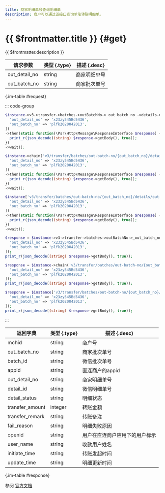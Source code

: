```yaml
---
title: 商家明细单号查询明细单
description: 商户可以通过该接口查询单笔转账明细单。
---
```


# {{ $frontmatter.title }} {#get}

{{ $frontmatter.description }}

| 请求参数 | 类型 {.type} | 描述 {.desc}
| --- | --- | ---
| out_detail_no | string | 商家明细单号
| out_batch_no | string | 商家批次单号

{.im-table #request}

::: code-group

```php [异步纯链式]
$instance->v3->transfer->batches->outBatchNo->_out_batch_no_->details->outDetailNo->_out_detail_no_->getAsync([
  'out_detail_no' => 'x23zy545Bd5436',
  'out_batch_no' => 'plfk2020042013',
])
->then(static function(\Psr\Http\Message\ResponseInterface $response) {
  print_r(json_decode((string) $response->getBody(), true));
})
->wait();
```

```php [异步声明式]
$instance->chain('v3/transfer/batches/out-batch-no/{out_batch_no}/details/out-detail-no/{out_detail_no}')->getAsync([
  'out_detail_no' => 'x23zy545Bd5436',
  'out_batch_no' => 'plfk2020042013',
])
->then(static function(\Psr\Http\Message\ResponseInterface $response) {
  print_r(json_decode((string) $response->getBody(), true));
})
->wait();
```

```php [异步属性式]
$instance['v3/transfer/batches/out-batch-no/{out_batch_no}/details/out-detail-no/{out_detail_no}']->getAsync([
  'out_detail_no' => 'x23zy545Bd5436',
  'out_batch_no' => 'plfk2020042013',
])
->then(static function(\Psr\Http\Message\ResponseInterface $response) {
  print_r(json_decode((string) $response->getBody(), true));
})
->wait();
```

```php [同步纯链式]
$response = $instance->v3->transfer->batches->outBatchNo->_out_batch_no_->details->outDetailNo->_out_detail_no_->get([
  'out_detail_no' => 'x23zy545Bd5436',
  'out_batch_no' => 'plfk2020042013',
]);
print_r(json_decode((string) $response->getBody(), true));
```

```php [同步声明式]
$response = $instance->chain('v3/transfer/batches/out-batch-no/{out_batch_no}/details/out-detail-no/{out_detail_no}')->get([
  'out_detail_no' => 'x23zy545Bd5436',
  'out_batch_no' => 'plfk2020042013',
]);
print_r(json_decode((string) $response->getBody(), true));
```

```php [同步属性式]
$response = $instance['v3/transfer/batches/out-batch-no/{out_batch_no}/details/out-detail-no/{out_detail_no}']->get([
  'out_detail_no' => 'x23zy545Bd5436',
  'out_batch_no' => 'plfk2020042013',
]);
print_r(json_decode((string) $response->getBody(), true));
```

:::

| 返回字典 | 类型 {.type} | 描述 {.desc}
| --- | --- | ---
| mchid | string | 商户号
| out_batch_no | string | 商家批次单号
| batch_id | string | 微信批次单号
| appid | string | 直连商户的appid
| out_detail_no | string | 商家明细单号
| detail_id | string | 微信明细单号
| detail_status | string | 明细状态
| transfer_amount | integer | 转账金额
| transfer_remark | string | 转账备注
| fail_reason | string | 明细失败原因
| openid | string | 用户在直连商户应用下的用户标示
| user_name | string | 收款用户姓名
| initiate_time | string | 转账发起时间
| update_time | string | 明细更新时间

{.im-table #response}

参阅 [官方文档](https://pay.weixin.qq.com/wiki/doc/apiv3/wxpay/pay/transfer/chapter3_5.shtml)
